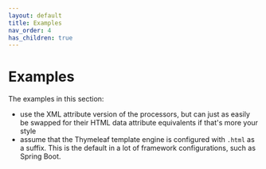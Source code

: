 ```yaml
---
layout: default
title: Examples
nav_order: 4
has_children: true
---
```


Examples
========

The examples in this section:
 - use the XML attribute version of the processors, but can just as easily be
   swapped for their HTML data attribute equivalents if that's more your style
 - assume that the Thymeleaf template engine is configured with `.html` as a
   suffix.  This is the default in a lot of framework configurations, such as
   Spring Boot.
